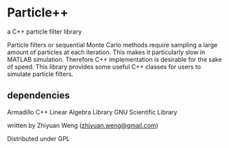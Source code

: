 Particle++
=======================================
a C++ particle filter library

Particle filters or sequential Monte Carlo methods require sampling a large amount of particles at each iteration. This makes it particularly slow in MATLAB simulation. Therefore C++ implementation is desirable for the sake of speed. This library provides some useful C++ classes for users to simulate particle filters.


dependencies
------------------------------
Armadillo C++ Linear Algebra Library
GNU Scientific Library


written by Zhiyuan Weng (zhiyuan.weng@gmail.com)

Distributed under GPL

